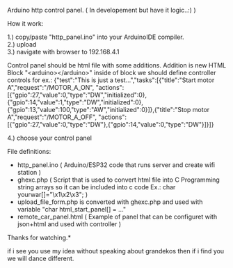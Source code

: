 Arduino http control panel. ( In developement but have it logic..:) )

How it work:

1.) copy/paste "http_panel.ino" into your ArduinoIDE compiler.<br>
2.) upload<br>
3.) navigate with browser to 192.168.4.1

Control panel should be html file with some additions. Addition is new HTML Block "\<arduino>\</arduino>" inside of block we should define controller controls for ex.:
<arduino>
{"test":"This is just a test...","tasks":[{"title":"Start motor A","request":"/MOTOR_A_ON", "actions":[{"gpio":27,"value":0,"type":"DW","initialized":0},{"gpio":14,"value":1,"type":"DW","initialized":0},{"gpio":13,"value":100,"type":"AW","initialized":0}]},{"title":"Stop motor A","request":"/MOTOR_A_OFF", "actions":[{"gpio":27,"value":0,"type":"DW"},{"gpio":14,"value":0,"type":"DW"}]}]}
</arduino>

4.) choose your control panel



File definitions:
 - http_panel.ino    ( Arduino/ESP32 code that runs server and create wifi station )
 - ghexc.php         ( Script that is used to convert html file into C Programming string arrays so it can be included into c code Ex.: char yourwar[]="\x1\x2\x3"; )
 - upload_file_form.php is converted with ghexc.php and used with variable "char html_start_panel[] = ..."
- remote_car_panel.html ( Example of panel that can be configuret with json+html and used with controller )


Thanks for watching.*

if i see you use my idea without speaking about grandekos then if i find you we will dance different.
